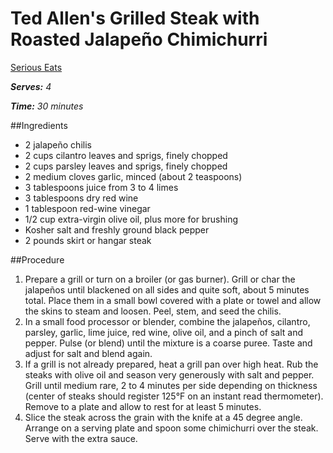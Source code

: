 Ted Allen's Grilled Steak with Roasted Jalapeño Chimichurri
===========================================================
[Serious Eats](http://www.seriouseats.com/recipes/2012/05/ted-allens-grilled-steak-with-roasted-jalepeno.html)

*__Serves:__ 4* 

*__Time:__ 30 minutes*

##Ingredients

* 2 jalapeño chilis
* 2 cups cilantro leaves and sprigs, finely chopped
* 2 cups parsley leaves and sprigs, finely chopped
* 2 medium cloves garlic, minced (about 2 teaspoons)
* 3 tablespoons juice from 3 to 4 limes
* 3 tablespoons dry red wine
* 1 tablespoon red-wine vinegar
* 1/2 cup extra-virgin olive oil, plus more for brushing
* Kosher salt and freshly ground black pepper
* 2 pounds skirt or hangar steak

##Procedure
1. Prepare a grill or turn on a broiler (or gas burner). Grill or char the jalapeños until blackened on all sides and quite soft, about 5 minutes total. Place them in a small bowl covered with a plate or towel and allow the skins to steam and loosen. Peel, stem, and seed the chilis.
2. In a small food processor or blender, combine the jalapeños, cilantro, parsley, garlic, lime juice, red wine, olive oil, and a pinch of salt and pepper. Pulse (or blend) until the mixture is a coarse puree. Taste and adjust for salt and blend again.
3. If a grill is not already prepared, heat a grill pan over high heat. Rub the steaks with olive oil and season very generously with salt and pepper. Grill until medium rare, 2 to 4 minutes per side depending on thickness (center of steaks should register 125°F on an instant read thermometer). Remove to a plate and allow to rest for at least 5 minutes.
4. Slice the steak across the grain with the knife at a 45 degree angle. Arrange on a serving plate and spoon some chimichurri over the steak. Serve with the extra sauce.
